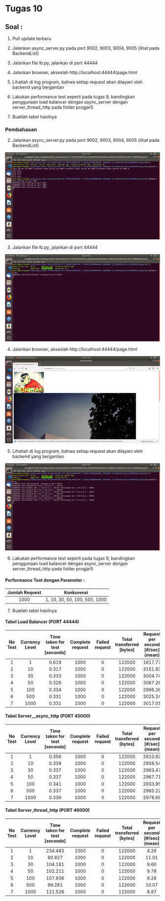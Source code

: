 # Tugas 10

## Soal :

1. Pull update terbaru

2. Jalankan async_server.py pada port 9002, 9003, 9004, 9005 (lihat pada BackendList)

3. Jalankan file lb.py, jalankan di port 44444

4. Jalankan browser, akseslah http://localhost:44444/page.html

5. Lihatlah di log program, bahwa setiap request akan dilayani oleh backend yang bergantian

6. Lakukan performance test seperti pada tugas 9, bandingkan penggunaan load balancer dengan async_server dengan server_thread_http pada folder progjar5

7. Buatlah tabel hasilnya

### Pembahasan 

2. Jalankan async_server.py pada port 9002, 9003, 9004, 9005 (lihat pada BackendList)

![1](https://github.com/PutriEndahP/PROGJAR_05111740000039/blob/master/tugas10/screenshot/load%20balancer%20port%2044444/run_async_server.png)

3. Jalankan file lb.py, jalankan di port 44444

![2](https://github.com/PutriEndahP/PROGJAR_05111740000039/blob/master/tugas10/screenshot/load%20balancer%20port%2044444/run_lb.py.png)

4. Jalankan browser, akseslah http://localhost:44444/page.html

![3](https://github.com/PutriEndahP/PROGJAR_05111740000039/blob/master/tugas10/screenshot/load%20balancer%20port%2044444/gambar%20page.html.png)

5. Lihatlah di log program, bahwa setiap request akan dilayani oleh backend yang bergantian

![3](https://github.com/PutriEndahP/PROGJAR_05111740000039/blob/master/tugas10/screenshot/load%20balancer%20port%2044444/log%20program%20bergantian.png)

6. Lakukan performance test seperti pada tugas 9, bandingkan penggunaan load balancer dengan async_server dengan server_thread_http pada folder progjar5

#### Performance Test dengan Parameter :

| Jumlah Request | Konkurensi | 
| :-------------: | :-------------: |
| 1000 | 1, 10, 30, 50, 100, 500, 1000 | 

7. Buatlah tabel hasilnya

#### Tabel Load Balancer (PORT 44444)

| No Test | Currency Level | Time taken for test [seconds] | Complete request | Failed request | Total transferred [bytes] | Request per second [#/sec] {mean} | Time per request [ms] (means) | Transfer rate [Kbytes/sec] |
| :-------------: | :-------------: | :-------------: | :-------------: | :-------------: | :-------------: | :-------------: | :-------------: | :-------------: |
| 1 | 1 | 0.618 | 1000 | 0 | 122000 | 1617.77 | 0.618 | 192.74 |
| 2 | 10 | 0.317 | 1000 | 0 | 122000 | 3151.93 | 3.173 | 375.52 |
| 3 | 30 | 0.333 | 1000 | 0 | 122000 | 3004.74 | 9.984 | 357.99 |
| 4 | 50 | 0.326 | 1000 | 0 | 122000 | 3067.26 | 16.301 | 365.44 |
| 5 | 100 | 0.334 | 1000 | 0 | 122000 | 2996.26 | 33.375 | 356.98 |
| 6 | 500 | 0.331 | 1000 | 0 | 122000 | 3025.24 | 165.276 | 360.43 |
| 7 | 1000 | 0.331 | 1000 | 0 | 122000 | 3017.01 | 331.454 | 359.45 |

#### Tabel Server__async_http (PORT 45000)

| No Test | Currency Level | Time taken for test [seconds] | Complete request | Failed request | Total transferred [bytes] | Request per second [#/sec] {mean} | Time per request [ms] (means) | Transfer rate [Kbytes/sec] |
| :-------------: | :-------------: | :-------------: | :-------------: | :-------------: | :-------------: | :-------------: | :-------------: | :-------------: |
| 1 | 1 | 0.356 | 1000 | 0 | 122000 | 2810.92 | 0.356 | 334.89 |
| 2 | 10 | 0.338 | 1000 | 0 | 122000 | 2958.54 | 3.380 | 352.48 |
| 3 | 30 | 0.337 | 1000 | 0 | 122000 | 2963.47 | 10.123 | 353.07 |
| 4 | 50 | 0.337 | 1000 | 0 | 122000 | 2967.71 | 16.848 | 353.57 |
| 5 | 100 | 0.341 | 1000 | 0 | 122000 | 2933.95 | 34.084 | 349.55 |
| 6 | 500 | 0.337 | 1000 | 0 | 122000 | 2965.22 | 168.621 | 353.28 |
| 7 | 1000 | 0.336 | 1000 | 0 | 122000 | 2978.69 | 335.718 | 354.88 |

#### Tabel Server_thread_http (PORT 46000)

| No Test | Currency Level | Time taken for test [seconds] | Complete request | Failed request | Total transferred [bytes] | Request per second [#/sec] {mean} | Time per request [ms] (means) | Transfer rate [Kbytes/sec] |
| :-------------: | :-------------: | :-------------: | :-------------: | :-------------: | :-------------: | :-------------: | :-------------: | :-------------: |
| 1 | 1 | 234.483 | 1000 | 0 | 122000 | 4.26 | 234.483 | 0.51 |
| 2 | 10 | 90.827 | 1000 | 0 | 122000 | 11.01 | 908.269 | 1.31 |
| 3 | 30 | 104.181 | 1000 | 0 | 122000 | 9.60 | 3125.437 | 1.14 |
| 4 | 50 | 102.211| 1000 | 0 | 122000 | 9.78 | 5110.539 | 1.17 |
| 5 | 100 | 107.936 | 1000 | 0 | 122000 | 9.26 | 10793.580 | 1.10 |
| 6 | 500 | 99.281 | 1000 | 0 | 122000 | 10.07 | 49640.541 | 1.20 |
| 7 | 1000 | 111.526 | 1000 | 0 | 122000 | 8.97 | 111525.567 | 1.07 |
